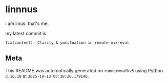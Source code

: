 # linnnus

i am linus. that's me.

my latest commit is

```
fix(content): Clarity & punctuation in remote-nix-eval
```

## Meta

This README was automatically generated on `runnervmafkv5` using Python
`3.10.18` at `2025-10-13 05:38:26.179146`.
